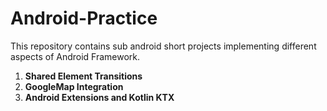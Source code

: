 # Android-Practice
This repository contains sub android short projects implementing different aspects of Android Framework.

1. **Shared Element Transitions**
2. **GoogleMap Integration**
3. **Android Extensions and Kotlin KTX**
